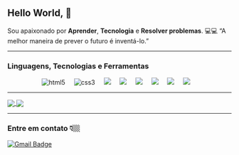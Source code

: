 
  
## Hello World,  👋

Sou apaixonado por **Aprender**, **Tecnologia** e **Resolver problemas**.  💻💻
“A melhor maneira de prever o futuro é inventá-lo.”


  ---
 
 ### Linguagens, Tecnologias e Ferramentas
<p align="center">
  <img src="https://img.shields.io/badge/-HTML5-orange" alt="html5" /> &nbsp; &nbsp;
  <img src="https://img.shields.io/badge/-CSS3-blue" alt="css3" /> &nbsp; &nbsp;
  <img src="https://img.shields.io/badge/-JAVASCRIPT-yellow"> &nbsp; &nbsp;
  <img src="https://img.shields.io/badge/-JAVA-green"/> &nbsp; &nbsp;
  <img src="https://img.shields.io/badge/-C%2B%2B-lightgrey"> &nbsp; &nbsp;
  <img src="https://img.shields.io/badge/-MySQL-lightgrey"/> &nbsp; &nbsp;
  <img src="https://img.shields.io/badge/-PHP-lightgrey"/> &nbsp; &nbsp;
  <img src="https://img.shields.io/badge/-VS Code-lightgrey"/> &nbsp; &nbsp;
 
</p>



 ---
 

<a href="https://github.com/anuraghazra/github-readme-stats">
  <img align="center" src="https://github-readme-stats.vercel.app/api?username=Johncorex&show_icons=true" />
</a>
<a href="https://github.com/anuraghazra/convoychat">
  <img align="center" src="https://github-readme-stats.vercel.app/api/top-langs/?username=Johncorex&layout=compact&hide_border=true" />
</a>


---
### Entre em contato 👇🏼

[![Gmail Badge](https://img.shields.io/badge/-glauber.dev2022@gmail.com-D14836?style=flat-square&logo=Gmail&logoColor=white&link=mailto:glauber.dev2022@gmail.com)](mailto:glauber.dev2022@gmail.com)
